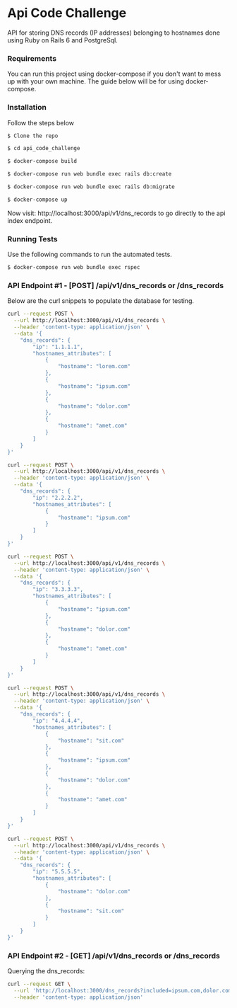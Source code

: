 # Api Code Challenge

API for storing DNS records (IP addresses) belonging to hostnames done using Ruby on Rails 6 and PostgreSql.

### Requirements

You can run this project using docker-compose if you don't want to mess up with
your own machine. The guide below will be for using docker-compose.

### Installation

Follow the steps below

```sh
$ Clone the repo

$ cd api_code_challenge

$ docker-compose build

$ docker-compose run web bundle exec rails db:create

$ docker-compose run web bundle exec rails db:migrate

$ docker-compose up
```

Now visit: http://localhost:3000/api/v1/dns_records to go directly to the api index endpoint.

### Running Tests

Use the following commands to run the automated tests.

```sh
$ docker-compose run web bundle exec rspec
```

### API Endpoint #1 - [POST] /api/v1/dns_records or /dns_records

Below are the curl snippets to populate the database for testing.

```sh
curl --request POST \
  --url http://localhost:3000/api/v1/dns_records \
  --header 'content-type: application/json' \
  --data '{
	"dns_records": {
		"ip": "1.1.1.1",
		"hostnames_attributes": [
			{
				"hostname": "lorem.com"
			},
			{
				"hostname": "ipsum.com"
			},
			{
				"hostname": "dolor.com"
			},
			{
				"hostname": "amet.com"
			}
		]
	}
}'

curl --request POST \
  --url http://localhost:3000/api/v1/dns_records \
  --header 'content-type: application/json' \
  --data '{
	"dns_records": {
		"ip": "2.2.2.2",
		"hostnames_attributes": [
			{
				"hostname": "ipsum.com"
			}
		]
	}
}'

curl --request POST \
  --url http://localhost:3000/api/v1/dns_records \
  --header 'content-type: application/json' \
  --data '{
	"dns_records": {
		"ip": "3.3.3.3",
		"hostnames_attributes": [
			{
				"hostname": "ipsum.com"
			},
			{
				"hostname": "dolor.com"
			},
			{
				"hostname": "amet.com"
			}
		]
	}
}'

curl --request POST \
  --url http://localhost:3000/api/v1/dns_records \
  --header 'content-type: application/json' \
  --data '{
	"dns_records": {
		"ip": "4.4.4.4",
		"hostnames_attributes": [
			{
				"hostname": "sit.com"
			},
			{
				"hostname": "ipsum.com"
			},
			{
				"hostname": "dolor.com"
			},
			{
				"hostname": "amet.com"
			}
		]
	}
}'

curl --request POST \
  --url http://localhost:3000/api/v1/dns_records \
  --header 'content-type: application/json' \
  --data '{
	"dns_records": {
		"ip": "5.5.5.5",
		"hostnames_attributes": [
			{
				"hostname": "dolor.com"
			},
			{
				"hostname": "sit.com"
			}
		]
	}
}'
```

### API Endpoint #2 - [GET] /api/v1/dns_records or /dns_records

Querying the dns_records:

```sh
curl --request GET \
  --url 'http://localhost:3000/dns_records?included=ipsum.com,dolor.com&excluded=sit.com' \
  --header 'content-type: application/json'
```
